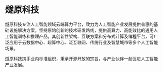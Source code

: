 # 

# 燧原科技

燧原科技专注人工智能领域云端算力平台，致力为人工智能产业发展提供普惠的基础设施解决方案，坚持原始创新的技术研发路线，提供高算力、高能效比的通用人工智能训练和推理产品。其创新性架构、互联方案和分布式计算及编程平台，可广泛应用于云数据中心、超算中心、泛互联网、传统行业及智慧城市等多个人工智能场景。

燧原科技携手业内标准组织，秉承开源开放的宗旨，与产业伙伴一起促进人工智能产业发展。

